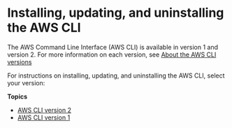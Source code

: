 # Installing, updating, and uninstalling the AWS CLI<a name="cli-chap-install"></a>

The AWS Command Line Interface \(AWS CLI\) is available in version 1 and version 2\. For more information on each version, see [About the AWS CLI versions](welcome-versions.md)

For instructions on installing, updating, and uninstalling the AWS CLI, select your version:

**Topics**
+ [AWS CLI version 2](install-cliv2.md)
+ [AWS CLI version 1](install-cliv1.md)